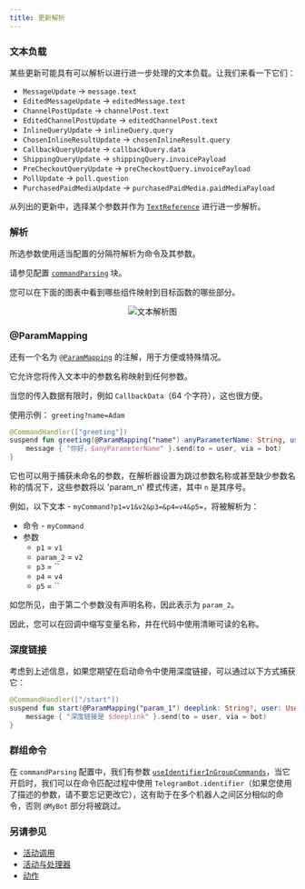 ```yaml
---
title: 更新解析
---
```


### 文本负载

某些更新可能具有可以解析以进行进一步处理的文本负载。让我们来看一下它们：

* `MessageUpdate` -> `message.text`
* `EditedMessageUpdate` -> `editedMessage.text`
* `ChannelPostUpdate` -> `channelPost.text`
* `EditedChannelPostUpdate` -> `editedChannelPost.text`
* `InlineQueryUpdate` -> `inlineQuery.query`
* `ChosenInlineResultUpdate` -> `chosenInlineResult.query`
* `CallbackQueryUpdate` -> `callbackQuery.data`
* `ShippingQueryUpdate` -> `shippingQuery.invoicePayload`
* `PreCheckoutQueryUpdate` -> `preCheckoutQuery.invoicePayload`
* `PollUpdate` -> `poll.question`
* `PurchasedPaidMediaUpdate` -> `purchasedPaidMedia.paidMediaPayload`

从列出的更新中，选择某个参数并作为 [`TextReference`](https://vendelieu.github.io/telegram-bot/telegram-bot/eu.vendeli.tgbot.types.internal/-text-reference/index.html) 进行进一步解析。

### 解析

所选参数使用适当配置的分隔符解析为命令及其参数。

请参见配置 [`commandParsing`](https://vendelieu.github.io/telegram-bot/telegram-bot/eu.vendeli.tgbot.types.internal.configuration/-command-parsing-configuration/index.html) 块。

您可以在下面的图表中看到哪些组件映射到目标函数的哪些部分。

<p align="center">
  <img src="https://github.com/vendelieu/telegram-bot/assets/3987067/7489099a-cca8-4049-a374-efaf6ce52128" alt="文本解析图" />
</p>

### @ParamMapping

还有一个名为 [`@ParamMapping`](https://vendelieu.github.io/telegram-bot/telegram-bot/eu.vendeli.tgbot.annotations/-param-mapping/index.html) 的注解，用于方便或特殊情况。

它允许您将传入文本中的参数名称映射到任何参数。

当您的传入数据有限时，例如 `CallbackData`（64 个字符），这也很方便。

使用示例：
`greeting?name=Adam`

```kotlin
@CommandHandler(["greeting"])
suspend fun greeting(@ParamMapping("name") anyParameterName: String, user: User, bot: TelegramBot) {
    message { "你好，$anyParameterName" }.send(to = user, via = bot)
}
```

它也可以用于捕获未命名的参数，在解析器设置为跳过参数名称或甚至缺少参数名称的情况下，这些参数将以 'param_n' 模式传递，其中 `n` 是其序号。

例如，以下文本 - `myCommand?p1=v1&v2&p3=&p4=v4&p5=`，将被解析为：
* 命令 - `myCommand`
* 参数
  * `p1` = `v1`
  * `param_2` = `v2`
  * `p3` = ``
  * `p4` = `v4`
  * `p5` = ``

如您所见，由于第二个参数没有声明名称，因此表示为 `param_2`。

因此，您可以在回调中缩写变量名称，并在代码中使用清晰可读的名称。

### 深度链接

考虑到上述信息，如果您期望在启动命令中使用深度链接，可以通过以下方式捕获它：

```kotlin
@CommandHandler(["/start"])
suspend fun start(@ParamMapping("param_1") deeplink: String?, user: User, bot: TelegramBot) {
    message { "深度链接是 $deeplink" }.send(to = user, via = bot)
}
```

### 群组命令

在 `commandParsing` 配置中，我们有参数 [`useIdentifierInGroupCommands`](https://vendelieu.github.io/telegram-bot/telegram-bot/eu.vendeli.tgbot.types.internal.configuration/-command-parsing-configuration/use-identifier-in-group-commands.html)，当它开启时，我们可以在命令匹配过程中使用 `TelegramBot.identifier`（如果您使用了描述的参数，请不要忘记更改它），这有助于在多个机器人之间区分相似的命令，否则 `@MyBot` 部分将被跳过。

### 另请参见

* [活动调用](Activity-invocation.md)
* [活动与处理器](Activites-and-Processors.md)
* [动作](Actions.md)